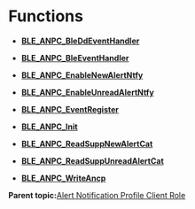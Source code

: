 # Functions

-   **[BLE\_ANPC\_BleDdEventHandler](GUID-9CA0E8E2-FEB0-4C78-A862-067D84B24443.md)**  

-   **[BLE\_ANPC\_BleEventHandler](GUID-D624535C-7803-403E-AA3D-6A230FE6AF5F.md)**  

-   **[BLE\_ANPC\_EnableNewAlertNtfy](GUID-5AA4E835-F792-449A-AAC5-6B53D35D8A83.md)**  

-   **[BLE\_ANPC\_EnableUnreadAlertNtfy](GUID-CA9CD92B-6B48-497E-A41F-FBC0A4DC7FA7.md)**  

-   **[BLE\_ANPC\_EventRegister](GUID-B830D06F-F52B-47A9-8AED-C8F33E59248A.md)**  

-   **[BLE\_ANPC\_Init](GUID-A1E8095B-2B08-4F36-A738-8A5274871A20.md)**  

-   **[BLE\_ANPC\_ReadSuppNewAlertCat](GUID-DF06C6C6-CB2F-45BD-A6DB-9E160D95705C.md)**  

-   **[BLE\_ANPC\_ReadSuppUnreadAlertCat](GUID-50804D52-E33F-4AEC-9B1A-C95170A68765.md)**  

-   **[BLE\_ANPC\_WriteAncp](GUID-4FF422E1-9BE7-484C-903E-52D2BDD14A7A.md)**  


**Parent topic:**[Alert Notification Profile Client Role](GUID-7186FE07-8012-4B6E-BFB8-596F87E09B22.md)

